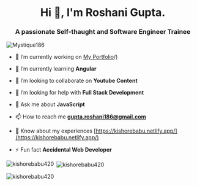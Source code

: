 <h1 align="center">Hi 👋, I'm Roshani Gupta.</h1>
<h3 align="center">A passionate Self-thaught and Software Engineer Trainee </h3>

<p align="left"> <img src="https://komarev.com/ghpvc/?username=Mystique186&label=Profile%20views&color=0e75b6&style=flat" alt="Mystique186" /> </p>

- 🔭 I’m currently working on [My Portfolio](https://app.netlify.com/teams/mystique186/overview)/)

- 🌱 I’m currently learning **Angular**

- 👯 I’m looking to collaborate on **Youtube Content**

- 🤝 I’m looking for help with **Full Stack Development**

- 💬 Ask me about **JavaScript**

- 📫 How to reach me **gupta.roshani186@gmail.com**

- 📄 Know about my experiences [https://kishorebabu.netlify.app/](https://kishorebabu.netlify.app/)

- ⚡ Fun fact **Accidental Web Developer**


<p><img align="left" src="https://github-readme-stats.vercel.app/api/top-langs?username=kishorebabu420&show_icons=true&locale=en&layout=compact" alt="kishorebabu420" /></p>

<p>&nbsp;<img align="center" src="https://github-readme-stats.vercel.app/api?username=kishorebabu420&show_icons=true&locale=en" alt="kishorebabu420" /></p>

<p><img align="center" src="https://github-readme-streak-stats.herokuapp.com/?user=kishorebabu420&" alt="kishorebabu420" /></p>
